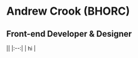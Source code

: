 # Andrew Crook (BHORC)
## Front-end Developer & Designer
|| <!-- empty table header -->
|:--:| <!-- table header/body separator with center formatting -->
| hi | <!-- cell gets column's alignment -->
